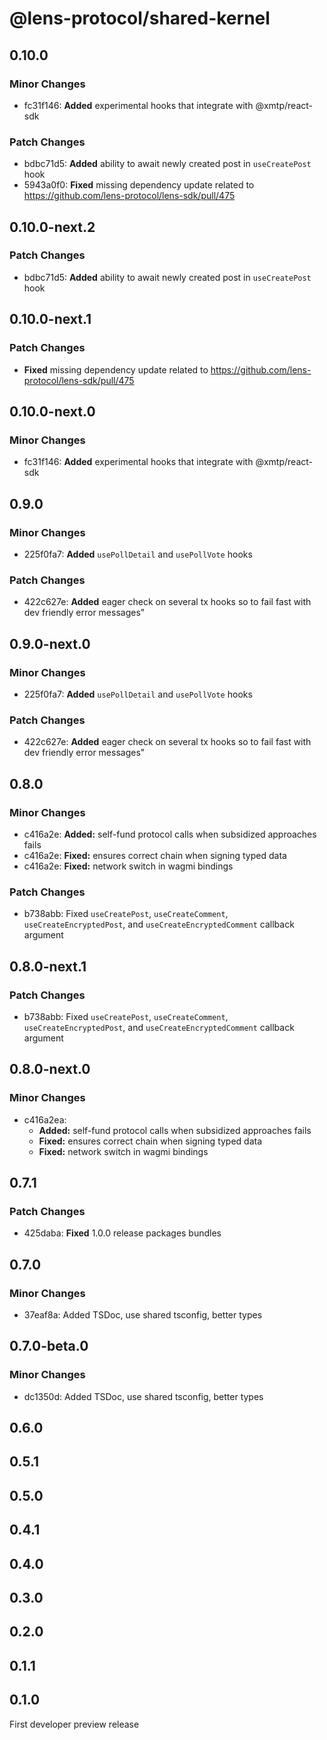 # @lens-protocol/shared-kernel

## 0.10.0

### Minor Changes

- fc31f146: **Added** experimental hooks that integrate with @xmtp/react-sdk

### Patch Changes

- bdbc71d5: **Added** ability to await newly created post in `useCreatePost` hook
- 5943a0f0: **Fixed** missing dependency update related to https://github.com/lens-protocol/lens-sdk/pull/475

## 0.10.0-next.2

### Patch Changes

- bdbc71d5: **Added** ability to await newly created post in `useCreatePost` hook

## 0.10.0-next.1

### Patch Changes

- **Fixed** missing dependency update related to https://github.com/lens-protocol/lens-sdk/pull/475

## 0.10.0-next.0

### Minor Changes

- fc31f146: **Added** experimental hooks that integrate with @xmtp/react-sdk

## 0.9.0

### Minor Changes

- 225f0fa7: **Added** `usePollDetail` and `usePollVote` hooks

### Patch Changes

- 422c627e: **Added** eager check on several tx hooks so to fail fast with dev friendly error messages"

## 0.9.0-next.0

### Minor Changes

- 225f0fa7: **Added** `usePollDetail` and `usePollVote` hooks

### Patch Changes

- 422c627e: **Added** eager check on several tx hooks so to fail fast with dev friendly error messages"

## 0.8.0

### Minor Changes

- c416a2e: **Added:** self-fund protocol calls when subsidized approaches fails
- c416a2e: **Fixed:** ensures correct chain when signing typed data
- c416a2e: **Fixed:** network switch in wagmi bindings

### Patch Changes

- b738abb: Fixed `useCreatePost`, `useCreateComment`, `useCreateEncryptedPost`, and `useCreateEncryptedComment` callback argument

## 0.8.0-next.1

### Patch Changes

- b738abb: Fixed `useCreatePost`, `useCreateComment`, `useCreateEncryptedPost`, and `useCreateEncryptedComment` callback argument

## 0.8.0-next.0

### Minor Changes

- c416a2ea:
  - **Added:** self-fund protocol calls when subsidized approaches fails
  - **Fixed:** ensures correct chain when signing typed data
  - **Fixed:** network switch in wagmi bindings

## 0.7.1

### Patch Changes

- 425daba: **Fixed** 1.0.0 release packages bundles

## 0.7.0

### Minor Changes

- 37eaf8a: Added TSDoc, use shared tsconfig, better types

## 0.7.0-beta.0

### Minor Changes

- dc1350d: Added TSDoc, use shared tsconfig, better types

## 0.6.0

## 0.5.1

## 0.5.0

## 0.4.1

## 0.4.0

## 0.3.0

## 0.2.0

## 0.1.1

## 0.1.0

First developer preview release
